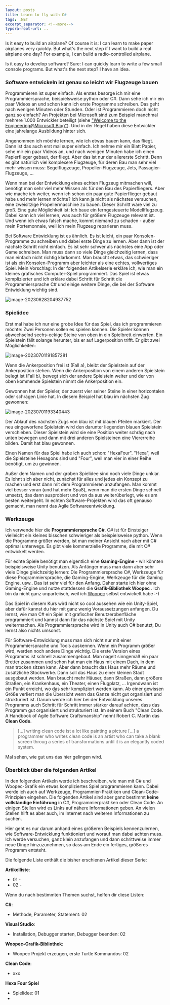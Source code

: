 ```yaml
---
layout: posts
title: Learn to fly with C#
tags: .NET
excerpt_separator: <!--more-->
typora-root-url: ..
---
```


Is it easy to build an airplane? Of course it is: I can learn to make paper airplanes very quickly. But what's the next step if I want to build a real airplane one day? For example, I can build a radio-controlled airplane.

Is it easy to develop software? Sure: I can quickly learn to write a few small console programs. But what's the next step? I have an idea.

<!--more-->

### Software entwickeln ist genau so leicht wir Flugzeuge bauen

Programmieren ist super einfach. Als erstes besorge ich mir eine Programmiersprache, beispielsweise python oder C#. Dann sehe ich mir ein paar Videos an und schon kann ich erste Programme schreiben. Das geht nach wenigen Minuten oder Stunden. Oder ist Programmieren doch nicht ganz so einfach? An Projekten bei Microsoft sind zum Beispiel manchmal mehrere 1.000 Entwickler beteiligt (siehe ["Welcome to the Engineering@Microsoft Blog"](https://devblogs.microsoft.com/engineering-at-microsoft/welcome-to-the-engineering-at-microsoft-blog/)). Und in der Regel haben diese Entwickler eine jahrelange Ausbildung hinter sich.

Angenommen ich möchte lernen, wie ich etwas bauen kann, das fliegt. Dann ist das auch erst mal super einfach. Ich nehme mir ein Blatt Papier, sehe mir ein  paar Videos an, und nach wenigen Minuten habe ich einen Papierflieger gebaut, der fliegt. Aber das ist nur der allererste Schritt. Denn es gibt natürlich viel komplexere Flugzeuge, für deren Bau man sehr viel mehr wissen muss: Segelflugzeuge, Propeller-Flugzeuge, Jets, Passagier-Flugzeuge, ...

Wenn man bei der Entwicklung eines echten Flugzeug mitmachen will, benötigt man sehr viel mehr Wissen als für den Bau des Papierfliegers. Aber wie mache ich weiter, wenn ich schon ein paar gute Papierflieger gebaut habe und mehr lernen möchte? Ich kann ja nicht als nächstes versuchen, eine zweisitzige Propellermaschine zu bauen. Dieser Schritt wäre viel zu groß. Eine gute Möglichkeit ist: Ich baue ein ferngesteuerte Modellflugzeug. Dabei kann ich viel lernen, was auch für größere Flugzeuge relevant ist. Und wenn ich etwas falsch mache, kommt niemand zu schaden - außer mein Portemonnaie, weil ich mein Flugzeug reparieren muss.

Bei Software Entwicklung ist es ähnlich. Es ist leicht, ein paar Konsolen-Programme zu schreiben und dabei erste Dinge zu lernen. Aber dann ist der nächste Schritt nicht einfach. Es ist sehr schwer als nächstes eine App oder Game schreiben. Man muss dann so viele Dinge gleichzeitig lernen, dass man einfach nicht richtig klarkommt.  Man braucht etwas, das schwieriger ist als ein Konsolen-Programm aber leichter als eine echtes, vollwertiges Spiel. Mein Vorschlag: In der folgenden Artikelserie erkläre ich, wie man ein kleines grafisches Computer-Spiel programmiert. Das Spiel ist etwas komplizierter und ich erkläre dabei Schritt für Schritt die Programmiersprache C# und einige weitere Dinge, die bei der Software Entwicklung wichtig sind.

![image-20230628204937752](/assets/images/hexafour/AircraftSoftwareDev.png)

### Spielidee

Erst mal habe ich nur eine grobe Idee für das Spiel, das ich programmieren möchte: Zwei Personen sollen es spielen können. Die Spieler können abwechselnd sechs-eckige Steine von oben in ein Spielbrett einwerfen. Ein Spielstein fällt solange herunter, bis er auf Lagerposition trifft. Er gibt zwei Möglichkeiten:

![image-20230701191857281](/assets/images/hexafour/GameIdeaAnchors.png)

Wenn die Ankerposition frei ist (Fall a), bleibt der Spielstein auf der Ankerposition stehen. Wenn die Ankerposition von einem anderen Spielstein belegt ist (Fall b), bewegt sich der andere Spielstein weiter und der von oben kommende Spielstein nimmt die Ankerposition ein.

Gewonnen hat der Spieler, der zuerst vier seiner Steine in einer horizontalen oder schrägen Linie hat. In diesem Beispiel hat blau im nächsten Zug gewonnen:

![image-20230701193340443](/assets/images/hexafour/GameIdeaBlueWillWin.png)

Der Ablauf des nächsten  Zugs von blau ist mit blauen Pfeilen markiert. Der neu eingeworfene Spielstein wird den darunter liegenden blauen Spielstein verschieben. Dieser Spielstein wird sie eine Position weiter schräg nach unten bewegen und dann mit drei anderen Spielsteinen eine Viererreihe bilden. Damit hat blau gewonnen.

Einen Namen für das Spiel habe ich auch schon: "HexaFour". "Hexa", weil die Spielsteine  Hexagons sind und "Four", weil man vier in einer Reihe benötigt, um zu gewinnen.

Außer dem Namen und der groben Spielidee sind noch viele Dinge unklar. Es lohnt sich aber nicht, zunächst für alles und jedes ein Konzept zu machen und erst dann mit dem Programmieren anzufangen. Man kommt viel besser voran (und hat mehr Spaß), wenn man die ersten Dinge schnell umsetzt, das dann ausprobiert und von da aus weiterüberlegt, wie es am besten weitergeht. In echten Software-Projekten wird das oft genauso gemacht, man nennt das Agile Softwareentwicklung.

### Werkzeuge

Ich verwende hier die  **Programmiersprache C#**. C# ist für Einsteiger vielleicht ein kleines bisschen schwieriger als beispielsweise python. Wenn die Programme größer werden, ist man meiner Ansicht nach aber mit C# optimal unterwegs. Es gibt viele kommerzielle Programme, die mit C# entwickelt werden.

Für echte Spiele benötigt man eigentlich eine **Gaming-Engine** - wir könnten beispielsweise Unity benutzen. Als Anfänger muss man dann aber sehr viele Dinge gleichzeitig lernen: Die Programmiersprache C#, Werkzeuge für diese Programmiersprache, die Gaming-Engine, Werkzeuge für die Gaming Engine, usw.. Das ist sehr viel für den Anfang.  Daher starte ich hier ohne Gaming-Engine und nutze stattdessen die **Grafik-Bibliothek Woopec** . Ich bin da nicht ganz unparteiisch, weil ich [Woopec](https://frank.woopec.net/woopec_docs/WoopecIntro.html) selbst entwickelt habe :-)

Das Spiel in diesem Kurs wird nicht so cool aussehen wie ein Unity-Spiel, aber dafür kannst du hier mit ganz wenig Voraussetzungen anfangen. Du lernst, wie man C# ein Spiel mit grafischer Benutzeroberfläche programmiert und kannst dann für das nächste Spiel mit Unity weitermachen. Als Programmiersprache wird in Unity auch C# benutzt, Du lernst also nichts umsonst.

Für Software-Entwicklung muss man sich nicht nur mit einer Programmiersprache und Tools auskennen. Wenn ein Programm größer wird, werden noch andere Dinge wichtig. Die erste Version eines Programms ist schnell zusammengebaut. Man nagelt sinngemäß ein paar Bretter zusammen und schon hat man ein Haus mit einem Dach, in dem man trocken sitzen kann. Aber dann braucht das Haus mehr Räume und zusätzliche Stockwerke. Dann soll das Haus zu einer kleinen Stadt ausgebaut werden. Man braucht mehr Häuser, dann Straßen, dann größere Straßen, ein Krankenhaus, ein Theater, einen Flugplatz, ... Irgendwann ist ein Punkt erreicht, wo das sehr kompliziert werden kann. Ab einer gewissen Größe verliert man die Übersicht wenn das Ganze nicht gut organisiert und strukturiert ist. Darum werde ich hier bei der Entwicklung unseres Programms auch Schritt für Schritt immer stärker darauf achten, dass das Programm gut organisiert und strukturiert ist. Im seinem Buch "Clean Code. A Handbook of Agile Software Craftsmanship" nennt Robert C. Martin das **Clean Code**. 

> [...] writing clean code ist a lot like painting a picture [...] a programmer who writes clean code is an artist who can take a blank screen throug a series of transformations until it is an elegantly coded system.

Mal sehen, wie gut uns das hier gelingen wird.

### Überblick über die folgenden Artikel

In den folgenden Artikeln werde ich beschreiben, wie man mit C# und Woopec-Grafik ein etwas kompliziertes Spiel programmieren kann. Dabei werde ich auch auf Werkzeuge, Programmier-Praktiken und Clean-Code-Prinzipien eingehen. Die folgenden Artikel sind aber ganz bestimmt **keine vollständige Einführung** in C#, Programmierpraktiken oder Clean Code. An einigen Stellen wird es Links auf nähere Informationen geben. An vielen Stellen hilft es aber auch, im Internet nach weiteren Informationen zu suchen.

Hier geht es nur darum anhand eines größeren Beispiels kennenzulernen, wie Software-Entwicklung funktioniert und worauf man dabei achten muss. Ich werde versuchen, ganz klein anzufangen und dann schrittweise immer neue Dinge hinzuzunehmen, so dass am Ende ein fertiges, größeres Programm entsteht. 

Die folgende Liste enthält die bisher erschienen Artikel dieser Serie:

**Artikelliste**:

* 01 - 
* 02 - 

Wenn du nach bestimmten Themen suchst, helfen dir diese Listen:

**C#**:

* Methode, Parameter, Statement: 02

**Visual Studio**:

* Installation, Debugger starten, Debugger beenden: 02

**Woopec-Grafik-Bibliothek**:

* Woopec Projekt erzeugen, erste Turtle Kommandos: 02

**Clean Code**:

* xxx

**Hexa Four Spiel**

* Spielidee: 01
* 

